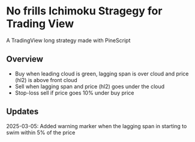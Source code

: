 # No frills Ichimoku Stragegy for Trading View
A TradingView long strategy made with PineScript

## Overview

* Buy when leading cloud is green, lagging span is over cloud and price (hl2) is above front cloud
* Sell when lagging span and price (hl2) goes under the cloud
* Stop-loss sell if price goes 10% under buy price

## Updates

2025-03-05: Added warning marker when the lagging span in starting to swim within 5% of the price

